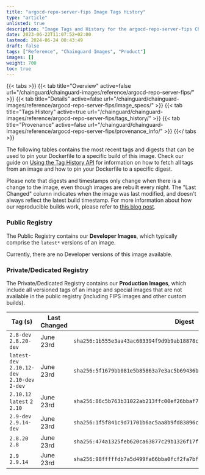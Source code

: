 ```yaml
---
title: "argocd-repo-server-fips Image Tags History"
type: "article"
unlisted: true
description: "Image Tags and History for the argocd-repo-server-fips Chainguard Image"
date: 2023-06-22T11:07:52+02:00
lastmod: 2024-06-24 00:43:49
draft: false
tags: ["Reference", "Chainguard Images", "Product"]
images: []
weight: 700
toc: true
---
```


{{< tabs >}}
{{< tab title="Overview" active=false url="/chainguard/chainguard-images/reference/argocd-repo-server-fips/" >}}
{{< tab title="Details" active=false url="/chainguard/chainguard-images/reference/argocd-repo-server-fips/image_specs/" >}}
{{< tab title="Tags History" active=true url="/chainguard/chainguard-images/reference/argocd-repo-server-fips/tags_history/" >}}
{{< tab title="Provenance" active=false url="/chainguard/chainguard-images/reference/argocd-repo-server-fips/provenance_info/" >}}
{{</ tabs >}}

The following tables contains the most recent tags and digests that can be used to pin your Dockerfile to a specific build of this image. Check our guide on [Using the Tag History API](/chainguard/chainguard-images/using-the-tag-history-api/) for information on how to fetch all tags from an image and how to pin your Dockerfile to a specific digest.

Please note that digests and timestamps only change when there is a change to the image, even though images are rebuilt every night. The "Last Changed" column indicates when the image was last modified, and doesn't always reflect the latest build timestamp. For more information about how our reproducible builds work, please refer to [this blog post](https://www.chainguard.dev/unchained/reproducing-chainguards-reproducible-image-builds).

### Public Registry
The Public Registry contains our **Developer Images**, which typically comprise the `latest*` versions of an image.

Currently, there are no Developer versions of this image available.

### Private/Dedicated Registry
The Private/Dedicated Registry contains our **Production Images**, which include all versioned tags of an image and special images that are not available in the public registry (including FIPS images and other custom builds).

| Tag (s)                                        | Last Changed | Digest                                                                    |
|------------------------------------------------|--------------|---------------------------------------------------------------------------|
|  `2.8-dev` `2.8.20-dev`                        | June 23rd    | `sha256:1b555e3aa43ac683394f9d9b9ab18878cce9af3f4711ff4df1352e453210a346` |
|  `latest-dev` `2.10.12-dev` `2.10-dev` `2-dev` | June 23rd    | `sha256:5f1679bb081e5b85863a7e3ac5b69436bd0be370d108c42bceb3d94e18934369` |
|  `2.10.12` `latest` `2` `2.10`                 | June 23rd    | `sha256:86c5b763b31022ab213ffc00ef26bbaf7a19a663c8e1c1e953416cdfd9b5db4d` |
|  `2.9-dev` `2.9.14-dev`                        | June 23rd    | `sha256:1f5f841c9d71701b6ac5aa8b9fd83896c74ef5cf4f5b29c6bc201dbd8aa58364` |
|  `2.8.20` `2.8`                                | June 23rd    | `sha256:474a1325feb620ca63877c29b1326f17f596c13085a8bc18dc39db63750f953f` |
|  `2.9` `2.9.14`                                | June 23rd    | `sha256:98fffffdb7a5d499fa66bba0fcf2fa7bffc43767ebf7cfdabf13eb441cab8e14` |

